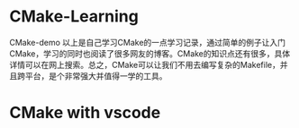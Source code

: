 # CMake-Learning
CMake-demo
以上是自己学习CMake的一点学习记录，通过简单的例子让入门CMake，学习的同时也阅读了很多网友的博客。CMake的知识点还有很多，具体详情可以在网上搜索。总之，CMake可以让我们不用去编写复杂的Makefile，并且跨平台，是个非常强大并值得一学的工具。

# CMake with vscode
